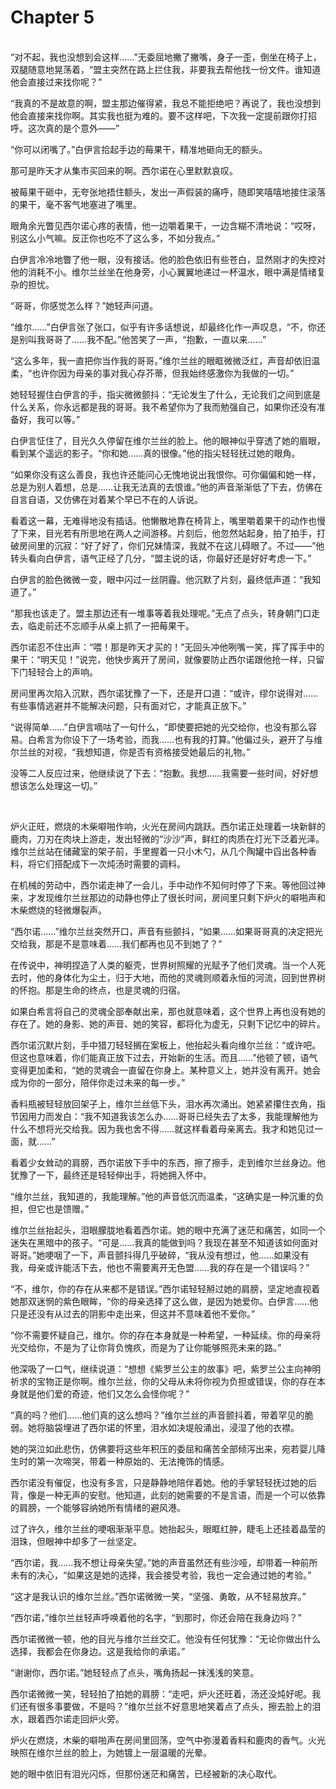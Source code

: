 # Chapter 5

<br>
“对不起，我也没想到会这样……”无委屈地撇了撇嘴，身子一歪，倒坐在椅子上，双腿随意地晃荡着，“盟主突然在路上拦住我，非要我去帮他找一份文件。谁知道他会直接过来找你呢？”

“我真的不是故意的啊，盟主那边催得紧，我总不能拒绝吧？再说了，我也没想到他会直接来找你啊。其实我也挺为难的。要不这样吧，下次我一定提前跟你打招呼。这次真的是个意外——”

“你可以闭嘴了。”白伊言拾起手边的莓果干，精准地砸向无的额头。

那可是昨天才从集市买回来的啊。西尔诺在心里默默哀叹。

被莓果干砸中，无夸张地捂住额头，发出一声假装的痛呼，随即笑嘻嘻地接住滚落的果干，毫不客气地塞进了嘴里。

眼角余光瞥见西尔诺心疼的表情，他一边嚼着果干，一边含糊不清地说：“哎呀，别这么小气嘛。反正你也吃不了这么多，不如分我点。”

白伊言冷冷地瞥了他一眼，没有接话。他的脸色依旧有些苍白，显然刚才的失控对他的消耗不小。维尔兰丝坐在他身旁，小心翼翼地递过一杯温水，眼中满是情绪复杂的担忧。

“哥哥，你感觉怎么样？”她轻声问道。

“维尔……”白伊言张了张口，似乎有许多话想说，却最终化作一声叹息，“不，你还是别叫我哥哥了……我不配。”他苦笑了一声，“抱歉，一直以来……”

“这么多年，我一直把你当作我的哥哥。”维尔兰丝的眼眶微微泛红，声音却依旧温柔，“也许你因为母亲的事对我心存芥蒂，但我始终感激你为我做的一切。”

她轻轻握住白伊言的手，指尖微微颤抖：“无论发生了什么，无论我们之间到底是什么关系，你永远都是我的哥哥。我不希望你为了我而勉强自己，如果你还没有准备好，我可以等。”

白伊言怔住了，目光久久停留在维尔兰丝的脸上。他的眼神似乎穿透了她的眉眼，看到某个遥远的影子。“你和她……真的很像。”他的指尖轻轻抚过她的眼角。

“如果你没有这么善良，我也许还能问心无愧地说出我恨你。可你偏偏和她一样，总是为别人着想，总是……让我无法真的去恨谁。”他的声音渐渐低了下去，仿佛在自言自语，又仿佛在对着某个早已不在的人诉说。

看着这一幕，无难得地没有插话。他懒散地靠在椅背上，嘴里嚼着果干的动作也慢了下来，目光若有所思地在两人之间游移。片刻后，他忽然站起身，拍了拍手，打破房间里的沉寂：“好了好了，你们兄妹情深，我就不在这儿碍眼了。不过——”他转头看向白伊言，语气正经了几分，“盟主说的话，你最好还是好好考虑一下。”

白伊言的脸色微微一变，眼中闪过一丝阴霾。他沉默了片刻，最终低声道：“我知道了。”

“那我也该走了。盟主那边还有一堆事等着我处理呢。”无点了点头，转身朝门口走去，临走前还不忘顺手从桌上抓了一把莓果干。

西尔诺忍不住出声：“喂！那是昨天才买的！”无回头冲他咧嘴一笑，挥了挥手中的果干：“明天见！”说完，他快步离开了房间，就像要防止西尔诺跟他抢一样，只留下门轻轻合上的声响。

房间里再次陷入沉默，西尔诺犹豫了一下，还是开口道：“或许，缪尔说得对……有些事情逃避并不能解决问题，只有面对它，才能真正放下。”

“说得简单……”白伊言嘀咕了一句什么，“即使要把她的光交给你，也没有那么容易。白希言为你设下了一场考验，而我……也有我的打算。”他偏过头，避开了与维尔兰丝的对视，“我想知道，你是否有资格接受她最后的礼物。”

没等二人反应过来，他继续说了下去：“抱歉。我想……我需要一些时间，好好想想该怎么处理这一切。”

<br>

炉火正旺，燃烧的木柴噼啪作响，火光在房间内跳跃。西尔诺正处理着一块新鲜的鹿肉，刀刃在肉块上游走，发出轻微的“沙沙”声，鲜红的肉质在灯光下泛着光泽。维尔兰丝站在储藏室的架子前，手里握着一只小木勺，从几个陶罐中舀出各种香料，将它们搭配成下一次炖汤时需要的调料。

在机械的劳动中，西尔诺走神了一会儿，手中动作不知何时停了下来。等他回过神来，才发现维尔兰丝那边的动静也停止了很长时间，房间里只剩下炉火的噼啪声和木柴燃烧的轻微爆裂声。

“西尔诺……”维尔兰丝突然开口，声音有些颤抖，“如果……如果哥哥真的决定把光交给我，那是不是意味着……我们都再也见不到她了？”

在传说中，神明捏造了人类的躯壳，世界树照耀的光赋予了他们灵魂。当一个人死去时，他的身体化为尘土，归于大地，而他的灵魂则顺着永恒的河流，回到世界树的怀抱。那是生命的终点，也是灵魂的归宿。

如果白希言将自己的灵魂全部奉献出来，那也就意味着，这个世界上再也没有她的存在了。她的身影、她的声音、她的笑容，都将化为虚无，只剩下记忆中的碎片。

西尔诺沉默片刻，手中猎刀轻轻搁在案板上，他抬起头看向维尔兰丝：“或许吧。但这也意味着，你们能真正放下过去，开始新的生活。而且……”他顿了顿，语气变得更加柔和，“她的灵魂会一直留在你身上。某种意义上，她并没有离开。她会成为你的一部分，陪伴你走过未来的每一步。”

香料瓶被轻轻放回架子上，维尔兰丝低下头，泪水再次涌出。她紧紧攥住衣角，指节因用力而发白：“我不知道我该怎么办……哥哥已经失去了太多，我能理解他为什么不想将光交给我。因为我也舍不得……就这样看着母亲离去。我才和她见过一面，就……”

看着少女耸动的肩膀，西尔诺放下手中的东西，擦了擦手，走到维尔兰丝身边。他犹豫了一下，最终还是轻轻伸出手，将她拥入怀中。

“维尔兰丝，我知道的，我能理解。”他的声音低沉而温柔，“这确实是一种沉重的负担，但它也是馈赠。”

维尔兰丝抬起头，泪眼朦胧地看着西尔诺。她的眼中充满了迷茫和痛苦，如同一个迷失在黑暗中的孩子。“可是……我真的能做到吗？我现在甚至不知道该如何面对哥哥。”她哽咽了一下，声音颤抖得几乎破碎，“我从没有想过，他……如果没有我，母亲或许能活下去，他也不需要离开无色盟……我的存在是一个错误吗？”

“不，维尔，你的存在从来都不是错误。”西尔诺轻轻掰过她的肩膀，坚定地直视着她那双迷惘的紫色眼眸，“你的母亲选择了这么做，是因为她爱你。白伊言……他只是还没有从过去的阴影中走出来，但这并不意味着他不爱你。”

“你不需要怀疑自己，维尔。你的存在本身就是一种希望，一种延续。你的母亲将光交给你，不是为了让你背负愧疚，而是为了让你能够照亮未来的路。”

他深吸了一口气，继续说道：“想想《紫罗兰公主的故事》吧，紫罗兰公主向神明祈求的宝物正是你啊。维尔兰丝，你的父母从未将你视为负担或错误，你的存在本身就是他们爱的奇迹，他们又怎么会怪你呢？”

“真的吗？他们……他们真的这么想吗？”维尔兰丝的声音颤抖着，带着罕见的脆弱。她将脑袋埋进了西尔诺的怀里，泪水如决堤般涌出，浸湿了他的衣襟。

她的哭泣如此悲伤，仿佛要将这些年积压的委屈和痛苦全部倾泻出来，宛若婴儿降生时的第一次啼哭，带着一种原始的、无法掩饰的情感。

西尔诺没有催促，也没有多言，只是静静地陪伴着她。他的手掌轻轻抚过她的后背，像是一种无声的安慰。他知道，此刻的她需要的不是言语，而是一个可以依靠的肩膀，一个能够容纳她所有情绪的避风港。

过了许久，维尔兰丝的哽咽渐渐平息。她抬起头，眼眶红肿，睫毛上还挂着晶莹的泪珠，但眼神中却多了一丝坚定。

“西尔诺，我……我不想让母亲失望。”她的声音虽然还有些沙哑，却带着一种前所未有的决心，“如果这是她的选择，我会接受考验，我也一定会通过她的考验。”

“这才是我认识的维尔兰丝。”西尔诺微微一笑，“坚强、勇敢，从不轻易放弃。”

“西尔诺，”维尔兰丝轻声呼唤着他的名字，“到那时，你还会陪在我身边吗？”

西尔诺微微一顿，他的目光与维尔兰丝交汇。他没有任何犹豫：“无论你做出什么选择，我都会在你身边。这是我给你的承诺。”

“谢谢你，西尔诺。”她轻轻点了点头，嘴角扬起一抹浅浅的笑意。

西尔诺微微一笑，轻轻拍了拍她的肩膀：“走吧，炉火还旺着，汤还没炖好呢。我们还有很多事要做，不是吗？”维尔兰丝不好意思地笑着点了点头，擦去脸上的泪水，跟着西尔诺走回炉火旁。

炉火在燃烧，木柴的噼啪声在房间里回荡，空气中弥漫着香料和鹿肉的香气。火光映照在维尔兰丝的脸上，为她镀上一层温暖的光晕。

她的眼中依旧有泪光闪烁，但那份迷茫和痛苦，已经被新的决心取代。
